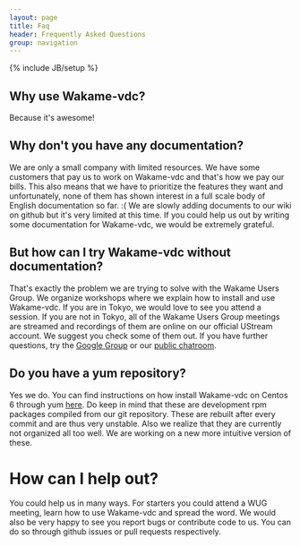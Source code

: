 ```yaml
---
layout: page
title: Faq
header: Frequently Asked Questions
group: navigation
---
```

{% include JB/setup %}

## Why use Wakame-vdc?

Because it's awesome!

## Why don't you have any documentation?

We are only a small company with limited resources. We have some customers that pay us to work on Wakame-vdc and that's how we pay our bills. This also means that we have to prioritize the features they want and unfortunately, none of them has shown interest in a full scale body of English documentation so far. :( We are slowly adding documents to our wiki on github but it's very limited at this time. If you could help us out by writing some documentation for Wakame-vdc, we would be extremely grateful.

## But how can I try Wakame-vdc without documentation?

That's exactly the problem we are trying to solve with the Wakame Users Group. We organize workshops where we explain how to install and use Wakame-vdc. If you are in Tokyo, we would love to see you attend a session. If you are not in Tokyo, all of the Wakame Users Group meetings are streamed and recordings of them are online on our official UStream account. We suggest you check some of them out. If you have further questions, try the [Google Group](google_group.html) or our [public chatroom](chatroom.html).

## Do you have a yum repository?

Yes we do. You can find instructions on how install Wakame-vdc on Centos 6 through yum [here](https://github.com/axsh/wakame-vdc/tree/master/rpmbuild). Do keep in mind that these are development rpm packages compiled from our git repository. These are rebuilt after every commit and are thus very unstable. Also we realize that they are currently not organized all too well. We are working on a new more intuitive version of these.

# How can I help out?

You could help us in many ways. For starters you could attend a WUG meeting, learn how to use Wakame-vdc and spread the word. We would also be very happy to see you report bugs or contribute code to us. You can do so through github issues or pull requests respectively.
